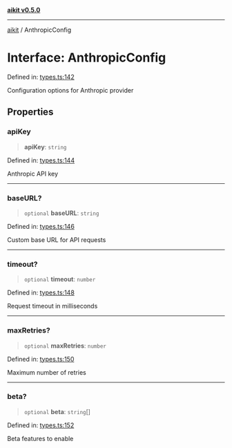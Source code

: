 [**aikit v0.5.0**](../README.md)

---

[aikit](../README.md) / AnthropicConfig

# Interface: AnthropicConfig

Defined in: [types.ts:142](https://github.com/chinmaymk/aikit/blob/main/src/types.ts#L142)

Configuration options for Anthropic provider

## Properties

### apiKey

> **apiKey**: `string`

Defined in: [types.ts:144](https://github.com/chinmaymk/aikit/blob/main/src/types.ts#L144)

Anthropic API key

---

### baseURL?

> `optional` **baseURL**: `string`

Defined in: [types.ts:146](https://github.com/chinmaymk/aikit/blob/main/src/types.ts#L146)

Custom base URL for API requests

---

### timeout?

> `optional` **timeout**: `number`

Defined in: [types.ts:148](https://github.com/chinmaymk/aikit/blob/main/src/types.ts#L148)

Request timeout in milliseconds

---

### maxRetries?

> `optional` **maxRetries**: `number`

Defined in: [types.ts:150](https://github.com/chinmaymk/aikit/blob/main/src/types.ts#L150)

Maximum number of retries

---

### beta?

> `optional` **beta**: `string`[]

Defined in: [types.ts:152](https://github.com/chinmaymk/aikit/blob/main/src/types.ts#L152)

Beta features to enable
